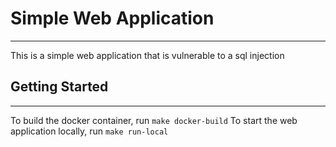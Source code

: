 # Simple Web Application
___
This is a simple web application that is vulnerable to a sql injection

## Getting Started
___
To build the docker container, run `make docker-build`
To start the web application locally, run `make run-local`
